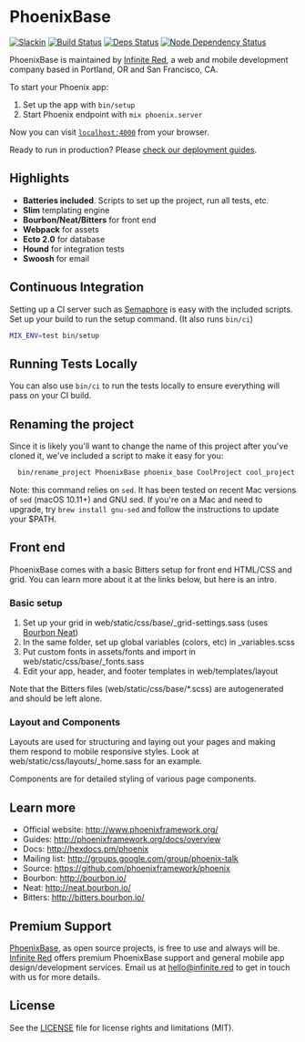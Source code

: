 # PhoenixBase

[![Slackin](https://infiniteredcommunity.herokuapp.com/badge.svg)](https://infiniteredcommunity.herokuapp.com/)
[![Build Status](https://semaphoreci.com/api/v1/projects/9501757c-f8e0-4a06-9b90-04f22ea5cd74/662754/badge.svg)](https://semaphoreci.com/ir/phoenix_base)
[![Deps Status](https://beta.hexfaktor.org/badge/all/github/infinitered/phoenix_base.svg)](https://beta.hexfaktor.org/github/infinitered/phoenix_base)
[![Node Dependency Status](https://david-dm.org/infinitered/phoenix_base.svg)](https://david-dm.org/infinitered/phoenix_base)

PhoenixBase is maintained by [Infinite Red](http://infinite.red), a web and mobile development company based in Portland, OR and San Francisco, CA.

To start your Phoenix app:

  1. Set up the app with `bin/setup`
  3. Start Phoenix endpoint with `mix phoenix.server`

Now you can visit [`localhost:4000`](http://localhost:4000) from your browser.

Ready to run in production? Please [check our deployment guides](http://www.phoenixframework.org/docs/deployment).

## Highlights

- **Batteries included**. Scripts to set up the project, run all tests, etc.
- **Slim** templating engine
- **Bourbon/Neat/Bitters** for front end
- **Webpack** for assets
- **Ecto 2.0** for database
- **Hound** for integration tests
- **Swoosh** for email

## Continuous Integration

Setting up a CI server such as [Semaphore](https://semaphoreci.com/) is easy with the included scripts. Set up your build to run the setup command. (It also runs `bin/ci`)

```bash
MIX_ENV=test bin/setup
```

## Running Tests Locally

You can also use `bin/ci` to run the tests locally to ensure everything will pass on your CI build.

## Renaming the project

Since it is likely you'll want to change the name of this project after you've cloned it, we've included a script to make it easy for you:

```bash
  bin/rename_project PhoenixBase phoenix_base CoolProject cool_project
```

Note: this command relies on `sed`. It has been tested on recent Mac versions of `sed` (macOS 10.11+) and GNU sed. If you're on a Mac and need to upgrade, try `brew install gnu-sed` and follow the instructions to update your $PATH.

## Front end

PhoenixBase comes with a basic Bitters setup for front end HTML/CSS and grid. You can learn more about it
at the links below, but here is an intro.

### Basic setup

1. Set up your grid in web/static/css/base/_grid-settings.sass (uses [Bourbon Neat](http://neat.bourbon.io))
2. In the same folder, set up global variables (colors, etc) in _variables.scss
3. Put custom fonts in assets/fonts and import in web/static/css/base/_fonts.sass
4. Edit your app, header, and footer templates in web/templates/layout

Note that the Bitters files (web/static/css/base/*.scss) are autogenerated and should be left alone.

### Layout and Components

Layouts are used for structuring and laying out your pages and making them respond to mobile
responsive styles. Look at web/static/css/layouts/_home.sass for an example.

Components are for detailed styling of various page components.

## Learn more

  * Official website: http://www.phoenixframework.org/
  * Guides: http://phoenixframework.org/docs/overview
  * Docs: http://hexdocs.pm/phoenix
  * Mailing list: http://groups.google.com/group/phoenix-talk
  * Source: https://github.com/phoenixframework/phoenix
  * Bourbon: http://bourbon.io/
  * Neat: http://neat.bourbon.io/
  * Bitters: http://bitters.bourbon.io/

## Premium Support

[PhoenixBase](https://github.com/infinitered/phoenix_base), as open source projects, is free to use and always will be. [Infinite Red](https://infinite.red/) offers premium PhoenixBase support and general mobile app design/development services. Email us at [hello@infinite.red](mailto:hello@infinite.red) to get in touch with us for more details.

## License

See the [LICENSE](LICENSE) file for license rights and limitations (MIT).
